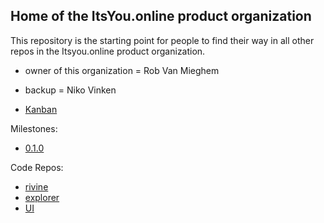 ## Home of the ItsYou.online product organization

This repository is the starting point for people to find their way in all other repos in the Itsyou.online product organization.

- owner of this organization = Rob Van Mieghem
- backup = Niko Vinken

- [Kanban](https://waffle.io/rivine/home)


Milestones:
- [0.1.0](https://waffle.io/rivine/home?milestone=0.1)

Code Repos:
- [rivine](https://github.com/rivine/rivine)
- [explorer](https://github.com/rivine/explorer)
- [UI](https://github.com/rivine/rivine-UI)



